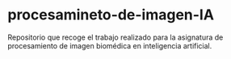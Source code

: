# procesamineto-de-imagen-IA
Repositorio que recoge el trabajo realizado para la asignatura de procesamiento de imagen biomédica en inteligencia artificial.
